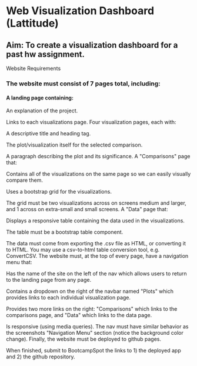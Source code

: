 <h1><b>Web Visualization Dashboard (Lattitude)</h1></b>

<h2> Aim: To create a visualization dashboard for a past hw assignment. </h2>

<p>Website Requirements

<h3><b>The website must consist of 7 pages total, including:</h3></b>

<h4><b>A landing page containing:</h4></b>
  <p>An explanation of the project.
  <p>Links to each visualizations page.
Four visualization pages, each with:
<p>A descriptive title and heading tag.
<p>The plot/visualization itself for the selected comparison.
<p>A paragraph describing the plot and its significance.
A "Comparisons" page that:
<p>Contains all of the visualizations on the same page so we can easily visually compare them.
<p>Uses a bootstrap grid for the visualizations.
<p>The grid must be two visualizations across on screens medium and larger, and 1 across on extra-small and small screens.
A "Data" page that:
<p>Displays a responsive table containing the data used in the visualizations.
<p>The table must be a bootstrap table component.
<p>The data must come from exporting the .csv file as HTML, or converting it to HTML. You may use a csv-to-html table conversion tool, e.g. ConvertCSV.
The website must, at the top of every page, have a navigation menu that:
<p>Has the name of the site on the left of the nav which allows users to return to the landing page from any page.
<p>Contains a dropdown on the right of the navbar named "Plots" which provides links to each individual visualization page.
<p>Provides two more links on the right: "Comparisons" which links to the comparisons page, and "Data" which links to the data page.
<p>Is responsive (using media queries). The nav must have similar behavior as the screenshots "Navigation Menu" section (notice the background color change).
Finally, the website must be deployed to github pages.

When finished, submit to BootcampSpot the links to 1) the deployed app and 2) the github repository.<p>

